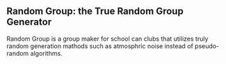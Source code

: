## Random Group: the True Random Group Generator

Random Group is a group maker for school can clubs that utilizes truly random generation mathods such as atmosphric noise instead of pseudo-random algorithms. 
